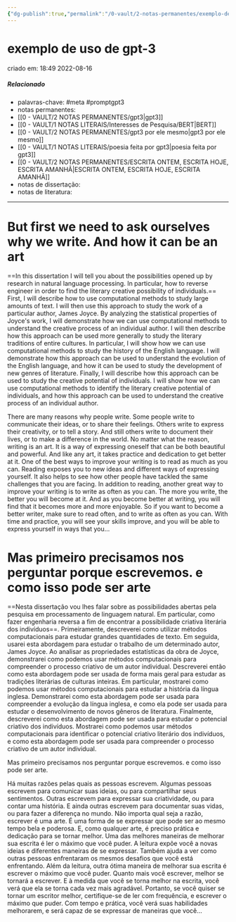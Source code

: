 ```yaml
---
{"dg-publish":true,"permalink":"/0-vault/2-notas-permanentes/exemplo-de-uso-de-gpt-3/","tags":["permanente","meta","promptgpt3"],"dgHomeLink":true,"dgShowLocalGraph":true,"dgShowFileTree":true,"dgEnableSearch":true}
---
```


# exemplo de uso de gpt-3
criado em: 18:49 2022-08-16

##### Relacionado
- palavras-chave: #meta #promptgpt3  
- notas permanentes: 
- [[0 - VAULT/2 NOTAS PERMANENTES/gpt3\|gpt3]]
- [[0 - VAULT/1 NOTAS LITERAIS/Interesses de Pesquisa/BERT\|BERT]]
- [[0 - VAULT/2 NOTAS PERMANENTES/gpt3 por ele mesmo\|gpt3 por ele mesmo]]
- [[0 - VAULT/1 NOTAS LITERAIS/poesia feita por gpt3\|poesia feita por gpt3]]
- [[0 - VAULT/2 NOTAS PERMANENTES/ESCRITA ONTEM, ESCRITA HOJE, ESCRITA AMANHÃ\|ESCRITA ONTEM, ESCRITA HOJE, ESCRITA AMANHÃ]]
- notas de dissertação:
- notas de literatura: 

---

# But first we need to ask ourselves why we write. And how it can be an art

==In this dissertation I will tell you about the possibilities opened up by research in natural language processing. In particular, how to reverse engineer in order to find the literary creative possibility of individuals.== First, I will describe how to use computational methods to study large amounts of text. I will then use this approach to study the work of a particular author, James Joyce. By analyzing the statistical properties of Joyce's work, I will demonstrate how we can use computational methods to understand the creative process of an individual author. I will then describe how this approach can be used more generally to study the literary traditions of entire cultures. In particular, I will show how we can use computational methods to study the history of the English language. I will demonstrate how this approach can be used to understand the evolution of the English language, and how it can be used to study the development of new genres of literature. Finally, I will describe how this approach can be used to study the creative potential of individuals. I will show how we can use computational methods to identify the literary creative potential of individuals, and how this approach can be used to understand the creative process of an individual author.

There are many reasons why people write. Some people write to communicate their ideas, or to share their feelings. Others write to express their creativity, or to tell a story. And still others write to document their lives, or to make a difference in the world. No matter what the reason, writing is an art. It is a way of expressing oneself that can be both beautiful and powerful. And like any art, it takes practice and dedication to get better at it. One of the best ways to improve your writing is to read as much as you can. Reading exposes you to new ideas and different ways of expressing yourself. It also helps to see how other people have tackled the same challenges that you are facing. In addition to reading, another great way to improve your writing is to write as often as you can. The more you write, the better you will become at it. And as you become better at writing, you will find that it becomes more and more enjoyable. So if you want to become a better writer, make sure to read often, and to write as often as you can. With time and practice, you will see your skills improve, and you will be able to express yourself in ways that you…

# Mas primeiro precisamos nos perguntar porque escrevemos. e como isso pode ser arte

==Nesta dissertação vou lhes falar sobre as possibilidades abertas pela pesquisa em processamento de linguagem natural. Em particular, como fazer engenharia reversa a fim de encontrar a possibilidade criativa literária dos indivíduos==. 
Primeiramente, descreverei como utilizar métodos computacionais para estudar grandes quantidades de texto. Em seguida, usarei esta abordagem para estudar o trabalho de um determinado autor, James Joyce. Ao analisar as propriedades estatísticas da obra de Joyce, demonstrarei como podemos usar métodos computacionais para compreender o processo criativo de um autor individual. 
Descreverei então como esta abordagem pode ser usada de forma mais geral para estudar as tradições literárias de culturas inteiras. Em particular, mostrarei como podemos usar métodos computacionais para estudar a história da língua inglesa. Demonstrarei como esta abordagem pode ser usada para compreender a evolução da língua inglesa, e como ela pode ser usada para estudar o desenvolvimento de novos gêneros de literatura. 
Finalmente, descreverei como esta abordagem pode ser usada para estudar o potencial criativo dos indivíduos. Mostrarei como podemos usar métodos computacionais para identificar o potencial criativo literário dos indivíduos, e como esta abordagem pode ser usada para compreender o processo criativo de um autor individual.

Mas primeiro precisamos nos perguntar porque escrevemos. e como isso pode ser arte. 

Há muitas razões pelas quais as pessoas escrevem. Algumas pessoas escrevem para comunicar suas ideias, ou para compartilhar seus sentimentos. Outras escrevem para expressar sua criatividade, ou para contar uma história. E ainda outras escrevem para documentar suas vidas, ou para fazer a diferença no mundo. Não importa qual seja a razão, escrever é uma arte. É uma forma de se expressar que pode ser ao mesmo tempo bela e poderosa. E, como qualquer arte, é preciso prática e dedicação para se tornar melhor. Uma das melhores maneiras de melhorar sua escrita é ler o máximo que você puder. A leitura expõe você a novas ideias e diferentes maneiras de se expressar. Também ajuda a ver como outras pessoas enfrentaram os mesmos desafios que você está enfrentando. Além da leitura, outra ótima maneira de melhorar sua escrita é escrever o máximo que você puder. Quanto mais você escrever, melhor se tornará a escrever. E à medida que você se torna melhor na escrita, você verá que ela se torna cada vez mais agradável. Portanto, se você quiser se tornar um escritor melhor, certifique-se de ler com frequência, e escrever o máximo que puder. Com tempo e prática, você verá suas habilidades melhorarem, e será capaz de se expressar de maneiras que você…



